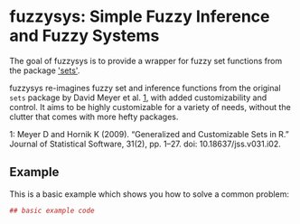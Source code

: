 <!-- README.md is generated from README.Rmd. Please edit that file -->
fuzzysys: Simple Fuzzy Inference and Fuzzy Systems
==================================================

The goal of fuzzysys is to provide a wrapper for fuzzy set functions from the package ['sets'](https://cran.r-project.org/web/packages/sets/index.html).

fuzzysys re-imagines fuzzy set and inference functions from the original `sets` package by David Meyer et al. [1](#citation), with added customizability and control. It aims to be highly customizable for a variety of needs, without the clutter that comes with more hefty packages.

<a name="citation">1</a>: Meyer D and Hornik K (2009). “Generalized and Customizable Sets in R.” Journal of Statistical Software, 31(2), pp. 1–27. doi: 10.18637/jss.v031.i02.

Example
-------

This is a basic example which shows you how to solve a common problem:

``` r
## basic example code
```
